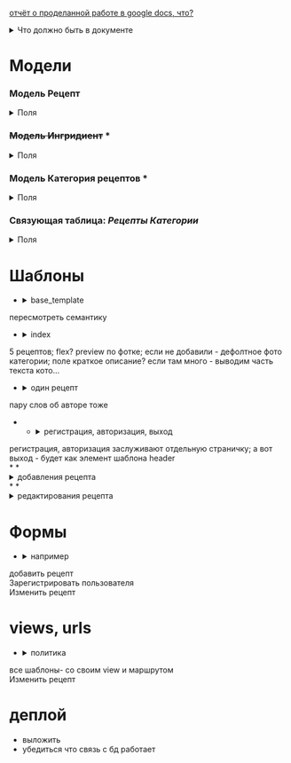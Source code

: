 [отчёт о проделанной работе в google docs, что?](https://docs.google.com/document/d/1mnfcXeNzaw7T9nlMDzIzXlI4e8krCh4byP5Qw0SJ-Ck/edit#heading=h.2lp1ngdae5e6)
<details><summary>Что должно быть в документе</summary>
<ul>
	<li><a href = "https://am1bestofluck.pythonanywhere.com/">Ссылка на сайт</a></li>
	<li><a href = "https://github.com/am1bestofluck/gb_recipies/">Ссылка на исходный код</a></li>
</ul></details>

# Модели

### Модель Рецепт

<details> <summary>Поля</summary>
<div>Название</div>
<div>Описание</div>
<div>Шаги приготовления **один ко многим?**</div>
<div>время приготовления</div>
<div>картинка</div>
<div>автор</div>
<div>Ингридиенты~~ **вынос во внешний ключ</div> </details>

### ~~Модель Ингридиент~~ *

<details> <summary>Поля</summary>
<div>Название</div>
<div>Еденица измерения</div>
</details>

### Модель Категория рецептов *

<details> <summary>Поля</summary>
<div>Название</div>
<div>Дефолтное фото</div>
</details>

### Связующая таблица: *Рецепты* *Категории*

<details> <summary>Поля</summary>
<div>она же сама генерируется, нет? _many-to-many-field_</div>
</details>


# Шаблоны

* <details><summary> base_template</summary>

<div> пересмотреть семантику</div></details>

*  <details><summary> index</summary>

<div>5 рецептов; flex? preview по фотке; если не добавили - дефолтное фото категории; поле краткое описание? если там много - выводим часть текста кото...</div></details>

* <details><summary> один рецепт</summary>

<div> пару слов об авторе тоже</div></details>

* * <details><summary> регистрация, авторизация, выход</summary>

<div> регистрация, авторизация заслуживают отдельную страничку; а вот выход - будет как элемент шаблона header</div></details>
* * <details><summary> добавления рецепта</summary>

<div> плейсхолдеры </div></details>
* * <details><summary> редактирования рецепта</summary>

<div> значение по умолчанию - то что там было до этого </div></details>

# Формы
* <details><summary> например</summary>

<div> добавить рецепт</div>
<div>Зарегистрировать пользователя<div>
<div> Изменить рецепт <div> </details>

# views, urls
* <details><summary> политика </summary>
<div> все шаблоны- со своим view и маршрутом<div>
<div> Изменить рецепт <div> </details>

# деплой
* выложить
* убедиться что связь с бд работает